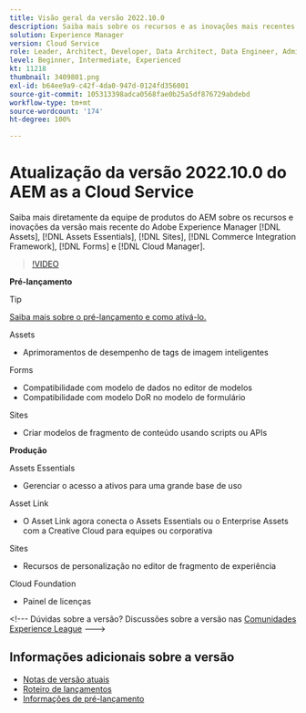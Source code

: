 ```yaml
---
title: Visão geral da versão 2022.10.0
description: Saiba mais sobre os recursos e as inovações mais recentes da versão 2022.10.0 do Adobe Experience Manager  [!DNL Assets Essentials], [!DNL Sites], [!DNL Screens], [!DNL Forms]  e  [!DNL Cloud Foundation].
solution: Experience Manager
version: Cloud Service
role: Leader, Architect, Developer, Data Architect, Data Engineer, Admin, User
level: Beginner, Intermediate, Experienced
kt: 11218
thumbnail: 3409801.png
exl-id: b64ee9a9-c42f-4da0-947d-0124fd356001
source-git-commit: 105313398adca0568fae0b25a5df876729abdebd
workflow-type: tm+mt
source-wordcount: '174'
ht-degree: 100%

---
```


# Atualização da versão 2022.10.0 do AEM as a Cloud Service

Saiba mais diretamente da equipe de produtos do AEM sobre os recursos e inovações da versão mais recente do Adobe Experience Manager [!DNL Assets], [!DNL Assets Essentials], [!DNL Sites], [!DNL Commerce Integration Framework], [!DNL Forms] e [!DNL Cloud Manager].

>[!VIDEO](https://video.tv.adobe.com/v/3409801/?quality=12&learn=on)

**Pré-lançamento**

>[!TIP]
>
>[Saiba mais sobre o pré-lançamento e como ativá-lo.](https://experienceleague.adobe.com/docs/experience-manager-cloud-service/content/release-notes/prerelease.html?lang=pt-BR)

Assets

* Aprimoramentos de desempenho de tags de imagem inteligentes

Forms

* Compatibilidade com modelo de dados no editor de modelos
* Compatibilidade com modelo DoR no modelo de formulário

Sites

* Criar modelos de fragmento de conteúdo usando scripts ou APIs

**Produção**

Assets Essentials

* Gerenciar o acesso a ativos para uma grande base de uso

Asset Link

* O Asset Link agora conecta o Assets Essentials ou o Enterprise Assets com a Creative Cloud para equipes ou corporativa

Sites

* Recursos de personalização no editor de fragmento de experiência

Cloud Foundation

* Painel de licenças

&lt;!--- Dúvidas sobre a versão?  Discussões sobre a versão nas [Comunidades Experience League](https://adobe.ly/3paYDAo) --->

## Informações adicionais sobre a versão

* [Notas de versão atuais](https://experienceleague.adobe.com/docs/experience-manager-cloud-service/content/release-notes/home.html?lang=pt-BR)
* [Roteiro de lançamentos](https://experienceleague.adobe.com/docs/experience-manager-release-information/aem-release-updates/update-releases-roadmap.html?lang=pt-BR)
* [Informações de pré-lançamento](https://experienceleague.adobe.com/docs/experience-manager-cloud-service/content/release-notes/prerelease.html?lang=pt-BR)
